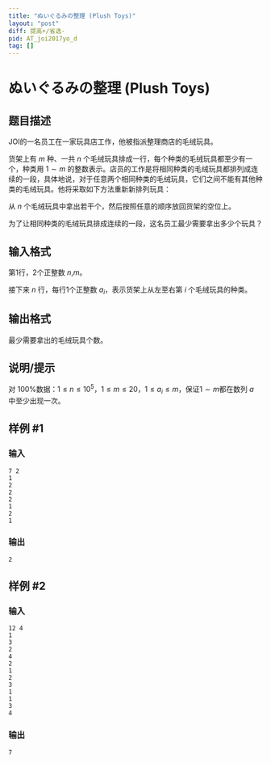 ```yaml
---
title: "ぬいぐるみの整理 (Plush Toys)"
layout: "post"
diff: 提高+/省选-
pid: AT_joi2017yo_d
tag: []
---
```


# ぬいぐるみの整理 (Plush Toys)

## 题目描述

JOI的一名员工在一家玩具店工作，他被指派整理商店的毛绒玩具。

货架上有 $m$ 种、一共 $n$ 个毛绒玩具排成一行，每个种类的毛绒玩具都至少有一个，种类用 $1\sim m$ 的整数表示。店员的工作是将相同种类的毛绒玩具都排列成连续的一段，具体地说，对于任意两个相同种类的毛绒玩具，它们之间不能有其他种类的毛绒玩具。他将采取如下方法重新新排列玩具：

从 $n$ 个毛绒玩具中拿出若干个，然后按照任意的顺序放回货架的空位上。

为了让相同种类的毛绒玩具排成连续的一段，这名员工最少需要拿出多少个玩具？

## 输入格式

第$1$行，$2$个正整数 $n$,$m$。

接下来 $n$ 行，每行1个正整数 $a_i$，表示货架上从左至右第 $i$ 个毛绒玩具的种类。

## 输出格式

最少需要拿出的毛绒玩具个数。

## 说明/提示

对 $100\%$数据：$1≤n≤10^5$，$1≤m≤20$，$1≤a_i≤m$，保证$1\sim m$都在数列 $a$ 中至少出现一次。

## 样例 #1

### 输入

```
7 2
1
2
2
2
1
2
1
```

### 输出

```
2
```

## 样例 #2

### 输入

```
12 4
1
3
2
4
2
1
2
3
1
1
3
4
```

### 输出

```
7
```

